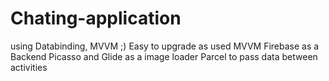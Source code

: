 # Chating-application
using Databinding, MVVM ;) 
Easy to upgrade as used MVVM
Firebase as a Backend
Picasso and Glide as a image loader
Parcel to pass data between activities
